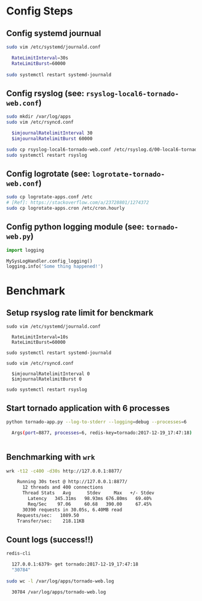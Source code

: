 # Config Steps

## Config systemd journual

``` bash
sudo vim /etc/systemd/journald.conf

  RateLimitInterval=30s
  RateLimitBurst=60000
  
sudo systemctl restart systemd-journald
```

## Config rsyslog (see: `rsyslog-local6-tornado-web.conf`)

``` bash
sudo mkdir /var/log/apps
sudo vim /etc/rsyncd.conf

  $imjournalRatelimitInterval 30
  $imjournalRatelimitBurst 60000

sudo cp rsyslog-local6-tornado-web.conf /etc/rsyslog.d/00-local6-tornado-web.conf
sudo systemctl restart rsyslog
```

## Config logrotate (see: `logrotate-tornado-web.conf`)

``` bash
sudo cp logrotate-apps.conf /etc
# [Ref]: https://stackoverflow.com/a/23728801/1274372
sudo cp logrotate-apps.cron /etc/cron.hourly
```

## Config python logging module (see: `tornado-web.py`)

``` python
import logging

MySysLogHandler.config_logging()
logging.info('Some thing happened!')
```

# Benchmark

## Setup rsyslog rate limit for benckmark
```
sudo vim /etc/systemd/journald.conf

  RateLimitInterval=10s
  RateLimitBurst=60000
  
sudo systemctl restart systemd-journald

sudo vim /etc/rsyncd.conf

  $imjournalRatelimitInterval 0
  $imjournalRatelimitBurst 0

sudo systemctl restart rsyslog
```

## Start tornado application with 6 processes

``` bash
python tornado-app.py --log-to-stderr --logging=debug --processes=6

  Args(port=8877, processes=6, redis-key=tornado:2017-12-19_17:47:18)
    
```

## Benchmarking with `wrk`

``` bash
wrk -t12 -c400 -d30s http://127.0.0.1:8877/

    Running 30s test @ http://127.0.0.1:8877/
      12 threads and 400 connections
      Thread Stats   Avg      Stdev     Max   +/- Stdev
        Latency   345.31ms   98.93ms 676.80ms   69.40%
        Req/Sec    97.06     60.68   390.00     67.45%
      30390 requests in 30.05s, 6.40MB read
    Requests/sec:   1089.50
    Transfer/sec:    218.11KB
```

## Count logs (success!!)

``` bash
redis-cli

  127.0.0.1:6379> get tornado:2017-12-19_17:47:18
  "30784"
  
sudo wc -l /var/log/apps/tornado-web.log

  30784 /var/log/apps/tornado-web.log
```
